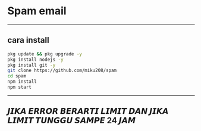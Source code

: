 # Spam email
---
## cara install 
```bash
pkg update && pkg upgrade -y
pkg install nodejs -y
pkg install git -y
git clone https://github.com/miku208/spam
cd spam
npm install
npm start
```
--- 
## 𝙅𝙄𝙆𝘼 𝙀𝙍𝙍𝙊𝙍 𝘽𝙀𝙍𝘼𝙍𝙏𝙄 𝙇𝙄𝙈𝙄𝙏 𝘿𝘼𝙉 𝙅𝙄𝙆𝘼 𝙇𝙄𝙈𝙄𝙏 𝙏𝙐𝙉𝙂𝙂𝙐 𝙎𝘼𝙈𝙋𝙀 24 𝙅𝘼𝙈
